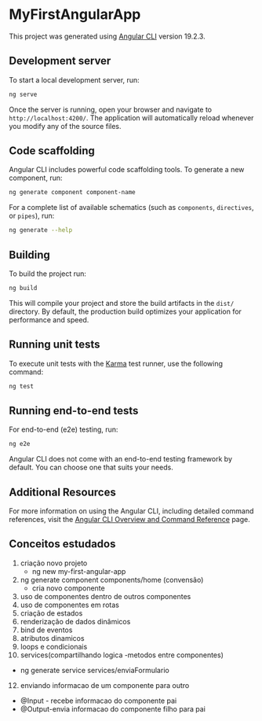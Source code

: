 # MyFirstAngularApp

This project was generated using [Angular CLI](https://github.com/angular/angular-cli) version 19.2.3.

## Development server

To start a local development server, run:

```bash
ng serve
```

Once the server is running, open your browser and navigate to `http://localhost:4200/`. The application will automatically reload whenever you modify any of the source files.

## Code scaffolding

Angular CLI includes powerful code scaffolding tools. To generate a new component, run:

```bash
ng generate component component-name
```

For a complete list of available schematics (such as `components`, `directives`, or `pipes`), run:

```bash
ng generate --help
```

## Building

To build the project run:

```bash
ng build
```

This will compile your project and store the build artifacts in the `dist/` directory. By default, the production build optimizes your application for performance and speed.

## Running unit tests

To execute unit tests with the [Karma](https://karma-runner.github.io) test runner, use the following command:

```bash
ng test
```

## Running end-to-end tests

For end-to-end (e2e) testing, run:

```bash
ng e2e
```

Angular CLI does not come with an end-to-end testing framework by default. You can choose one that suits your needs.

## Additional Resources

For more information on using the Angular CLI, including detailed command references, visit the [Angular CLI Overview and Command Reference](https://angular.dev/tools/cli) page.

## Conceitos estudados

1. criação novo projeto
   - ng new my-first-angular-app
2. ng generate component components/home (convensão)
   - cria novo componente
4. uso de componentes dentro de outros componentes
5. uso de componentes em rotas 
6. criação de estados
7. renderização de dados dinâmicos
8. bind de eventos
9. atributos dinamicos
10. loops e condicionais
11. services(compartilhando logica -metodos entre componentes)
  - ng generate service services/enviaFormulario
12. enviando informacao de um componente para outro
  - @Input - recebe informacao do componente pai
  - @Output-envia  informacao do componente filho para pai
